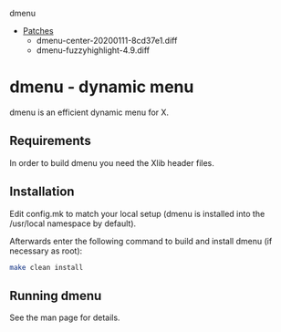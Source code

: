 dmenu

- [Patches](https://tools.suckless.org/dmenu/patches/)
    - dmenu-center-20200111-8cd37e1.diff
    - dmenu-fuzzyhighlight-4.9.diff

# dmenu - dynamic menu

dmenu is an efficient dynamic menu for X.

## Requirements

In order to build dmenu you need the Xlib header files.

## Installation

Edit config.mk to match your local setup (dmenu is installed into
the /usr/local namespace by default).

Afterwards enter the following command to build and install dmenu
(if necessary as root):
```bash
make clean install
```

## Running dmenu

See the man page for details.


